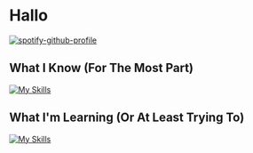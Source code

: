 # Hallo
[![spotify-github-profile](https://spotify-github-profile.vercel.app/api/view?uid=hpk92s94ynlx9z5hilhug9y3v&cover_image=true&theme=novatorem&bar_color=53b14f&bar_color_cover=false)](https://spotify-github-profile.vercel.app/api/view?uid=hpk92s94ynlx9z5hilhug9y3v&redirect=true)

## What I Know (For The Most Part)
[![My Skills](https://skillicons.dev/icons?i=autocad,css,git,html,linux,raspberrypi,unity)](https://skillicons.dev)

## What I'm Learning (Or At Least Trying To)
[![My Skills](https://skillicons.dev/icons?i=arduino,bash,blender,bootstrap,c,cs,docker,electron,js,nodejs,py,react)](https://skillicons.dev)
